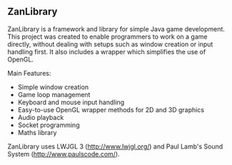 ## ZanLibrary

ZanLibrary is a framework and library for simple Java game development.
This project was created to enable programmers to work on a game directly,
without dealing with setups such as window creation or input handling first.
It also includes a wrapper which simplifies the use of OpenGL.

Main Features:
- Simple window creation
- Game loop management
- Keyboard and mouse input handling
- Easy-to-use OpenGL wrapper methods for 2D and 3D graphics
- Audio playback
- Socket programming
- Maths library

ZanLibrary uses LWJGL 3 (http://www.lwjgl.org/) and Paul Lamb's Sound System (http://www.paulscode.com/).
